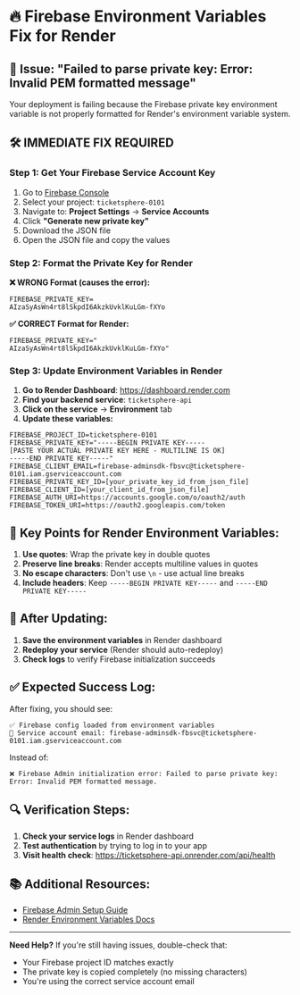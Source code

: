 # 🔥 Firebase Environment Variables Fix for Render

## 🚨 Issue: "Failed to parse private key: Error: Invalid PEM formatted message"

Your deployment is failing because the Firebase private key environment variable is not properly formatted for Render's environment variable system.

## 🛠️ **IMMEDIATE FIX REQUIRED**

### Step 1: Get Your Firebase Service Account Key

1. Go to [Firebase Console](https://console.firebase.google.com/)
2. Select your project: `ticketsphere-0101`
3. Navigate to: **Project Settings** → **Service Accounts**
4. Click **"Generate new private key"**
5. Download the JSON file
6. Open the JSON file and copy the values

### Step 2: Format the Private Key for Render

**❌ WRONG Format (causes the error):**
```
FIREBASE_PRIVATE_KEY=
AIzaSyAsWn4rt8lSkpdI6AkzkUvklKuLGm-fXYo
```

**✅ CORRECT Format for Render:**
```
FIREBASE_PRIVATE_KEY="
AIzaSyAsWn4rt8lSkpdI6AkzkUvklKuLGm-fXYo"
```

### Step 3: Update Environment Variables in Render

1. **Go to Render Dashboard**: https://dashboard.render.com
2. **Find your backend service**: `ticketsphere-api`
3. **Click on the service** → **Environment** tab
4. **Update these variables:**

```env
FIREBASE_PROJECT_ID=ticketsphere-0101
FIREBASE_PRIVATE_KEY="-----BEGIN PRIVATE KEY-----
[PASTE YOUR ACTUAL PRIVATE KEY HERE - MULTILINE IS OK]
-----END PRIVATE KEY-----"
FIREBASE_CLIENT_EMAIL=firebase-adminsdk-fbsvc@ticketsphere-0101.iam.gserviceaccount.com
FIREBASE_PRIVATE_KEY_ID=[your_private_key_id_from_json_file]
FIREBASE_CLIENT_ID=[your_client_id_from_json_file]
FIREBASE_AUTH_URI=https://accounts.google.com/o/oauth2/auth
FIREBASE_TOKEN_URI=https://oauth2.googleapis.com/token
```

## 🎯 **Key Points for Render Environment Variables:**

1. **Use quotes**: Wrap the private key in double quotes
2. **Preserve line breaks**: Render accepts multiline values in quotes
3. **No escape characters**: Don't use `\n` - use actual line breaks
4. **Include headers**: Keep `-----BEGIN PRIVATE KEY-----` and `-----END PRIVATE KEY-----`

## 🚀 **After Updating:**

1. **Save the environment variables** in Render dashboard
2. **Redeploy your service** (Render should auto-redeploy)
3. **Check logs** to verify Firebase initialization succeeds

## ✅ **Expected Success Log:**

After fixing, you should see:
```
✅ Firebase config loaded from environment variables
📧 Service account email: firebase-adminsdk-fbsvc@ticketsphere-0101.iam.gserviceaccount.com
```

Instead of:
```
❌ Firebase Admin initialization error: Failed to parse private key: Error: Invalid PEM formatted message.
```

## 🔍 **Verification Steps:**

1. **Check your service logs** in Render dashboard
2. **Test authentication** by trying to log in to your app
3. **Visit health check**: https://ticketsphere-api.onrender.com/api/health

## 📚 **Additional Resources:**

- [Firebase Admin Setup Guide](server/config/FIREBASE_SETUP.md)
- [Render Environment Variables Docs](https://render.com/docs/environment-variables)

---

**Need Help?** If you're still having issues, double-check that:
- Your Firebase project ID matches exactly
- The private key is copied completely (no missing characters)
- You're using the correct service account email